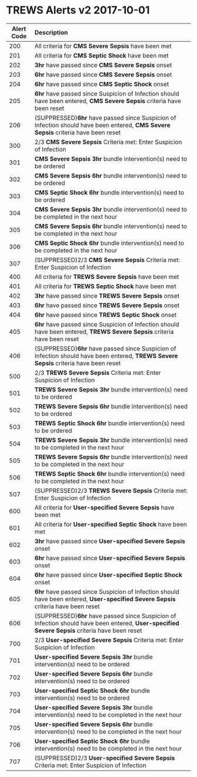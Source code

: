 TREWS Alerts v2 2017-10-01
==========================

| Alert Code | Description |
|------------|:------------|
| 200 | All criteria for **CMS Severe Sepsis** have been met|
| 201 | All criteria for **CMS Septic Shock** have been met|
| 202 | **3hr** have passed since **CMS Severe Sepsis** onset|
| 203 | **6hr** have passed since **CMS Severe Sepsis** onset|
| 204 | **6hr** have passed since **CMS Septic Shock** onset|
| 205 | **6hr** have passed since Suspicion of Infection should have been entered, **CMS Severe Sepsis** criteria have been reset|
| 206 | (SUPPRESSED)**6hr** have passed since Suspicion of Infection should have been entered, **CMS Severe Sepsis** criteria have been reset|
| 300 | 2/3 **CMS Severe Sepsis** Criteria met: Enter Suspicion of Infection|
| 301 | **CMS Severe Sepsis** **3hr** bundle intervention(s) need to be ordered|
| 302 | **CMS Severe Sepsis** **6hr** bundle intervention(s) need to be ordered|
| 303 | **CMS Septic Shock** **6hr** bundle intervention(s) need to be ordered|
| 304 | **CMS Severe Sepsis** **3hr** bundle intervention(s) need to be completed in the next hour|
| 305 | **CMS Severe Sepsis** **6hr** bundle intervention(s) need to be completed in the next hour|
| 306 | **CMS Septic Shock** **6hr** bundle intervention(s) need to be completed in the next hour|
| 307 | (SUPPRESSED)2/3 **CMS Severe Sepsis** Criteria met: Enter Suspicion of Infection|
| 400 | All criteria for **TREWS Severe Sepsis** have been met|
| 401 | All criteria for **TREWS Septic Shock** have been met|
| 402 | **3hr** have passed since **TREWS Severe Sepsis** onset|
| 403 | **6hr** have passed since **TREWS Severe Sepsis** onset|
| 404 | **6hr** have passed since **TREWS Septic Shock** onset|
| 405 | **6hr** have passed since Suspicion of Infection should have been entered, **TREWS Severe Sepsis** criteria have been reset|
| 406 | (SUPPRESSED)**6hr** have passed since Suspicion of Infection should have been entered, **TREWS Severe Sepsis** criteria have been reset|
| 500 | 2/3 **TREWS Severe Sepsis** Criteria met: Enter Suspicion of Infection|
| 501 | **TREWS Severe Sepsis** **3hr** bundle intervention(s) need to be ordered|
| 502 | **TREWS Severe Sepsis** **6hr** bundle intervention(s) need to be ordered|
| 503 | **TREWS Septic Shock** **6hr** bundle intervention(s) need to be ordered|
| 504 | **TREWS Severe Sepsis** **3hr** bundle intervention(s) need to be completed in the next hour|
| 505 | **TREWS Severe Sepsis** **6hr** bundle intervention(s) need to be completed in the next hour|
| 506 | **TREWS Septic Shock** **6hr** bundle intervention(s) need to be completed in the next hour|
| 507 | (SUPPRESSED)2/3 **TREWS Severe Sepsis** Criteria met: Enter Suspicion of Infection|
| 600 | All criteria for **User-specified Severe Sepsis** have been met|
| 601 | All criteria for **User-specified Septic Shock** have been met|
| 602 | **3hr** have passed since **User-specified Severe Sepsis** onset|
| 603 | **6hr** have passed since **User-specified Severe Sepsis** onset|
| 604 | **6hr** have passed since **User-specified Septic Shock** onset|
| 605 | **6hr** have passed since Suspicion of Infection should have been entered, **User-specified Severe Sepsis** criteria have been reset|
| 606 | (SUPPRESSED)**6hr** have passed since Suspicion of Infection should have been entered, **User-specified Severe Sepsis** criteria have been reset|
| 700 | 2/3 **User-specified Severe Sepsis** Criteria met: Enter Suspicion of Infection|
| 701 | **User-specified Severe Sepsis** **3hr** bundle intervention(s) need to be ordered|
| 702 | **User-specified Severe Sepsis** **6hr** bundle intervention(s) need to be ordered|
| 703 | **User-specified Septic Shock** **6hr** bundle intervention(s) need to be ordered|
| 704 | **User-specified Severe Sepsis** **3hr** bundle intervention(s) need to be completed in the next hour|
| 705 | **User-specified Severe Sepsis** **6hr** bundle intervention(s) need to be completed in the next hour|
| 706 | **User-specified Septic Shock** **6hr** bundle intervention(s) need to be completed in the next hour|
| 707 | (SUPPRESSED)2/3 **User-specified Severe Sepsis** Criteria met: Enter Suspicion of Infection|
